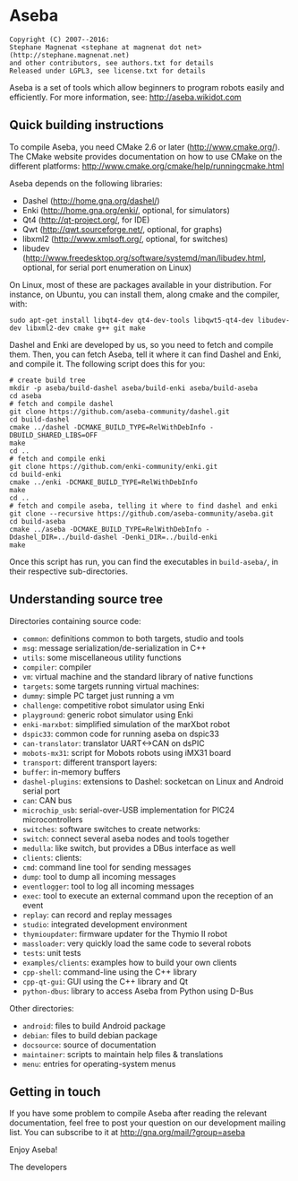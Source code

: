 # Aseba

	Copyright (C) 2007--2016:
	Stephane Magnenat <stephane at magnenat dot net> (http://stephane.magnenat.net)
	and other contributors, see authors.txt for details
	Released under LGPL3, see license.txt for details
	
Aseba is a set of tools which allow beginners to program robots easily and efficiently.
For more information, see: http://aseba.wikidot.com

## Quick building instructions

To compile Aseba, you need CMake 2.6 or later (http://www.cmake.org/).
The CMake website provides documentation on how to use CMake on the different
platforms: http://www.cmake.org/cmake/help/runningcmake.html

Aseba depends on the following libraries:
- Dashel (http://home.gna.org/dashel/)
- Enki (http://home.gna.org/enki/, optional, for simulators)
- Qt4 (http://qt-project.org/, for IDE)
- Qwt (http://qwt.sourceforge.net/, optional, for graphs)
- libxml2 (http://www.xmlsoft.org/, optional, for switches)
- libudev (http://www.freedesktop.org/software/systemd/man/libudev.html, optional, for serial port enumeration on Linux)

On Linux, most of these are packages available in your distribution.
For instance, on Ubuntu, you can install them, along cmake and the compiler, with:

	sudo apt-get install libqt4-dev qt4-dev-tools libqwt5-qt4-dev libudev-dev libxml2-dev cmake g++ git make

Dashel and Enki are developed by us, so you need to fetch and compile them.
Then, you can fetch Aseba, tell it where it can find Dashel and Enki, and compile it.
The following script does this for you:

	# create build tree
	mkdir -p aseba/build-dashel aseba/build-enki aseba/build-aseba
	cd aseba
	# fetch and compile dashel
	git clone https://github.com/aseba-community/dashel.git
	cd build-dashel
	cmake ../dashel -DCMAKE_BUILD_TYPE=RelWithDebInfo -DBUILD_SHARED_LIBS=OFF
	make
	cd ..
	# fetch and compile enki
	git clone https://github.com/enki-community/enki.git
	cd build-enki
	cmake ../enki -DCMAKE_BUILD_TYPE=RelWithDebInfo
	make
	cd ..
	# fetch and compile aseba, telling it where to find dashel and enki
	git clone --recursive https://github.com/aseba-community/aseba.git
	cd build-aseba
	cmake ../aseba -DCMAKE_BUILD_TYPE=RelWithDebInfo -Ddashel_DIR=../build-dashel -Denki_DIR=../build-enki
	make

Once this script has run, you can find the executables in `build-aseba/`, in their respective sub-directories. 

## Understanding source tree

Directories containing source code:
* `common`: definitions common to both targets, studio and tools
 * `msg`: message serialization/de-serialization in C++
 * `utils`: some miscellaneous utility functions
* `compiler`: compiler
* `vm`: virtual machine and the standard library of native functions
* `targets`: some targets running virtual machines:
 * `dummy`: simple PC target just running a vm
 * `challenge`: competitive robot simulator using Enki
 * `playground`: generic robot simulator using Enki
 * `enki-marxbot`: simplified simulation of the marXbot robot
 * `dspic33`: common code for running aseba on dspic33
 * `can-translator`: translator UART<->CAN on dsPIC
 * `mobots-mx31`: script for Mobots robots using iMX31 board
* `transport`: different transport layers:
 * `buffer`: in-memory buffers
 * `dashel-plugins`: extensions to Dashel: socketcan on Linux and Android serial port
 * `can`: CAN bus
 * `microchip_usb`: serial-over-USB implementation for PIC24 microcontrollers
* `switches`: software switches to create networks:
 * `switch`: connect several aseba nodes and tools together
 * `medulla`: like switch, but provides a DBus interface as well
* `clients`: clients:
 * `cmd`: command line tool for sending messages
 * `dump`: tool to dump all incoming messages
 * `eventlogger`: tool to log all incoming messages
 * `exec`: tool to execute an external command upon the reception of an event
 * `replay`: can record and replay messages
 * `studio`: integrated development environment
 * `thymioupdater`: firmware updater for the Thymio II robot
 * `massloader`: very quickly load the same code to several robots
* `tests`: unit tests
* `examples/clients`: examples how to build your own clients
 * `cpp-shell`: command-line using the C++ library
 * `cpp-qt-gui`: GUI using the C++ library and Qt
 * `python-dbus`: library to access Aseba from Python using D-Bus

Other directories:
* `android`: files to build Android package
* `debian`: files to build debian package
* `docsource`: source of documentation
* `maintainer`: scripts to maintain help files & translations
* `menu`: entries for operating-system menus

## Getting in touch

If you have some problem to compile Aseba after reading the relevant
documentation, feel free to post your question on our development mailing
list. You can subscribe to it at http://gna.org/mail/?group=aseba

Enjoy Aseba!

The developers
